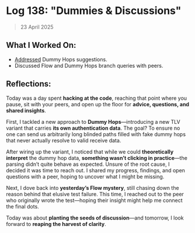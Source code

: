 # Log 138: "Dummies & Discussions"

> 23 April 2025

## What I Worked On:

- [Addressed](https://github.com/shaavan/rust-lightning/commits/dummy-03) Dummy
  Hops suggestions.
- Discussed Flow and Dummy Hops branch queries with peers.

## Reflections:

Today was a day spent **hacking at the code**, reaching that point where you
pause, sit with your peers, and open up the floor for **advice, questions, and
shared insights**.

First, I tackled a new approach to **Dummy Hops**—introducing a new TLV variant
that carries **its own authentication data**. The goal? To ensure no one can
send us arbitrarily long blinded paths filled with fake dummy hops that never
actually resolve to valid receive data.

After wiring up the variant, I noticed that while we could **theoretically
interpret** the dummy hop data, **something wasn’t clicking in practice**—the
parsing didn’t quite behave as expected. Unsure of the root cause, I decided it
was time to reach out. I shared my progress, findings, and open questions with a
peer, hoping to uncover what I might be missing.

Next, I dove back into **yesterday’s Flow mystery**, still chasing down the
reason behind that elusive test failure. This time, I reached out to the peer
who originally wrote the test—hoping their insight might help me connect the
final dots.

Today was about **planting the seeds of discussion**—and tomorrow, I look
forward to **reaping the harvest of clarity**.
